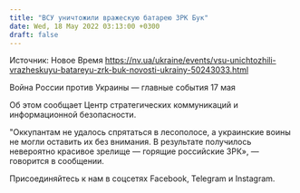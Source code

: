 ```yaml
---
title: "ВСУ уничтожили вражескую батарею ЗРК Бук"
date: Wed, 18 May 2022 03:13:00 +0300
draft: false
---
```

Источник: Новое Время https://nv.ua/ukraine/events/vsu-unichtozhili-vrazheskuyu-batareyu-zrk-buk-novosti-ukrainy-50243033.html


Война России против Украины — главные события 17 мая

Об этом сообщает Центр стратегических коммуникаций и информационной безопасности.

"Оккупантам не удалось спрятаться в лесополосе, а украинские воины не могли оставить их без внимания. В результате получилось невероятно красивое зрелище — горящие российские ЗРК», — говорится в сообщении.

Присоединяйтесь к нам в соцсетях Facebook, Telegram и Instagram.
